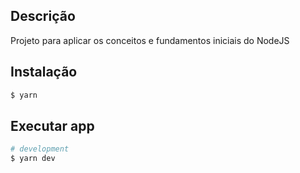## Descrição

Projeto para aplicar os conceitos e  fundamentos iniciais do NodeJS

## Instalação

```bash
$ yarn
```

## Executar app

```bash
# development
$ yarn dev
```



